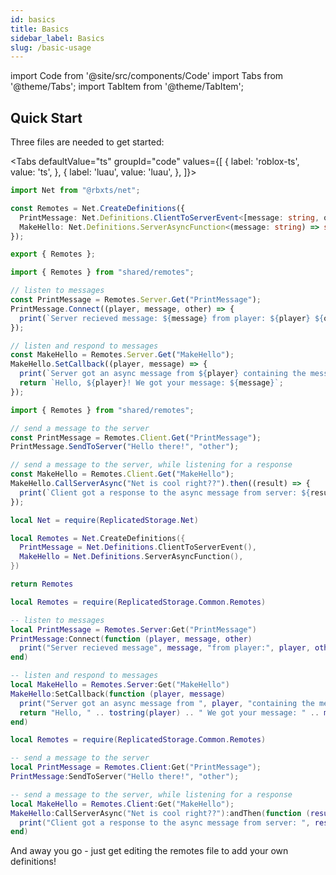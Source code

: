 ```yaml
---
id: basics
title: Basics
sidebar_label: Basics
slug: /basic-usage
---
```

import Code from '@site/src/components/Code'
import Tabs from '@theme/Tabs';
import TabItem from '@theme/TabItem';

## Quick Start
Three files are needed to get started:

<Tabs defaultValue="ts" groupId="code" values={[
  { label: 'roblox-ts', value: 'ts', },
  { label: 'luau', value: 'luau', },
]}>

<TabItem value="ts">

```ts title="shared/remotes.ts"
import Net from "@rbxts/net";

const Remotes = Net.CreateDefinitions({
  PrintMessage: Net.Definitions.ClientToServerEvent<[message: string, other: string]>(),
  MakeHello: Net.Definitions.ServerAsyncFunction<(message: string) => string>(),
});

export { Remotes };
```

```ts title="server/test.server.ts"
import { Remotes } from "shared/remotes";

// listen to messages
const PrintMessage = Remotes.Server.Get("PrintMessage");
PrintMessage.Connect((player, message, other) => {
  print(`Server recieved message: ${message} from player: ${player} ${other}`);
});

// listen and respond to messages
const MakeHello = Remotes.Server.Get("MakeHello");
MakeHello.SetCallback((player, message) => {
  print(`Server got an async message from ${player} containing the message ${message}`);
  return `Hello, ${player}! We got your message: ${message}`;
});
```

```ts title="client/test.client.ts"
import { Remotes } from "shared/remotes";

// send a message to the server
const PrintMessage = Remotes.Client.Get("PrintMessage");
PrintMessage.SendToServer("Hello there!", "other");

// send a message to the server, while listening for a response
const MakeHello = Remotes.Client.Get("MakeHello");
MakeHello.CallServerAsync("Net is cool right??").then((result) => {
  print(`Client got a response to the async message from server: ${result}`);
});
```

</TabItem>


<TabItem value="luau">

```lua title="src/shared/Remotes.lua"
local Net = require(ReplicatedStorage.Net)

local Remotes = Net.CreateDefinitions({
  PrintMessage = Net.Definitions.ClientToServerEvent(),
  MakeHello = Net.Definitions.ServerAsyncFunction(),
})

return Remotes
```

```lua title="src/server/test.server.lua"
local Remotes = require(ReplicatedStorage.Common.Remotes)

-- listen to messages
local PrintMessage = Remotes.Server:Get("PrintMessage")
PrintMessage:Connect(function (player, message, other)
  print("Server recieved message", message, "from player:", player, other)
end)

-- listen and respond to messages
local MakeHello = Remotes.Server:Get("MakeHello")
MakeHello:SetCallback(function (player, message)
  print("Server got an async message from ", player, "containing the message", message)
  return "Hello, " .. tostring(player) .. " We got your message: " .. message
end)
```

```lua title="src/client/test.client.lua"
local Remotes = require(ReplicatedStorage.Common.Remotes)

-- send a message to the server
local PrintMessage = Remotes.Client:Get("PrintMessage");
PrintMessage:SendToServer("Hello there!", "other");

-- send a message to the server, while listening for a response
local MakeHello = Remotes.Client:Get("MakeHello");
MakeHello:CallServerAsync("Net is cool right??"):andThen(function (result)
  print("Client got a response to the async message from server: ", result)
end)
```

</TabItem>

</Tabs>



And away you go - just get editing the remotes file to add your own definitions!
